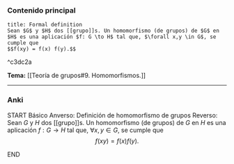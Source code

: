 ### Contenido principal

```ad-formal
title: Formal definition
Sean $G$ y $H$ dos [[grupo]]s. Un homomorfismo (de grupos) de $G$ en $H$ es una aplicación $f: G \to H$ tal que, $\forall x,y \in G$, se cumple que
$$f(xy) = f(x) f(y).$$
```

^c3dc2a

**Tema:** [[Teoría de grupos#9. Homomorfismos.]]


---
### Anki

START
Básico
Anverso: Definición de homomorfismo de grupos
Reverso: Sean $G$ y $H$ dos [[grupo]]s. Un homomorfismo (de grupos) de $G$ en $H$ es una aplicación $f: G \to H$ tal que, $\forall x,y \in G$, se cumple que
$$f(xy) = f(x) f(y).$$
<!--ID: 1727966478220-->
END
